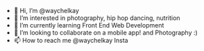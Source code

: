 - 👋 Hi, I’m @waychelkay
- 👀 I’m interested in photography, hip hop dancing, nutrition
- 🌱 I’m currently learning Front End Web Development 
- 💞️ I’m looking to collaborate on a mobile app! and Photography :)
- 📫 How to reach me @waychelkay Insta

<!---
waychelkay/waychelkay is a ✨ special ✨ repository because its `README.md` (this file) appears on your GitHub profile.
You can click the Preview link to take a look at your changes.
--->
